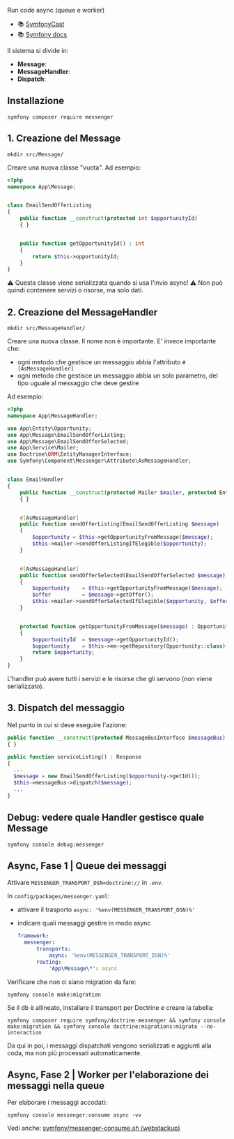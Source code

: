 Run code async (queue e worker)

- 📚 [SymfonyCast](https://symfonycasts.com/screencast/messenger/)
- 📚 [Symfony docs](https://symfony.com/doc/current/messenger.html)

Il sistema si divide in:

- **Message**:
- **MessageHandler**:
- **Dispatch**:


## Installazione

````shell
symfony composer require messenger
````


## 1. Creazione del Message

````shell
mkdir src/Message/
````

Creare una nuova classe "vuota". Ad esempio:

````php
<?php
namespace App\Message;


class EmailSendOfferListing
{
    public function __construct(protected int $opportunityId)
    { }


    public function getOpportunityId() : int
    {
        return $this->opportunityId;
    }
}
````

⚠ Questa classe viene serializzata quando si usa l'invio async!
⚠ Non può quindi contenere servizi o risorse, ma solo dati.


## 2. Creazione del MessageHandler

````shell
mkdir src/MessageHandler/
````

Creare una nuova classe. Il nome non è importante. E' invece importante che:

- ogni metodo che gestisce un messaggio abbia l'attributo `#[AsMessageHandler]`
- ogni metodo che gestisce un messaggio abbia un solo parametro, del tipo uguale al messaggio che deve gestire

Ad esempio:

````php
<?php
namespace App\MessageHandler;

use App\Entity\Opportunity;
use App\Message\EmailSendOfferListing;
use App\Message\EmailSendOfferSelected;
use App\Service\Mailer;
use Doctrine\ORM\EntityManagerInterface;
use Symfony\Component\Messenger\Attribute\AsMessageHandler;


class EmailHandler
{
    public function __construct(protected Mailer $mailer, protected EntityManagerInterface $em)
    { }


    #[AsMessageHandler]
    public function sendOfferListing(EmailSendOfferListing $message)
    {
        $opportunity = $this->getOpportunityFromMessage($message);
        $this->mailer->sendOfferListingIfElegible($opportunity);
    }


    #[AsMessageHandler]
    public function sendOfferSelected(EmailSendOfferSelected $message)
    {
        $opportunity    = $this->getOpportunityFromMessage($message);
        $offer          = $message->getOffer();
        $this->mailer->sendOfferSelectedIfElegible($opportunity, $offer);
    }


    protected function getOpportunityFromMessage($message) : Opportunity
    {
        $opportunityId  = $message->getOpportunityId();
        $opportunity    = $this->em->getRepository(Opportunity::class)->find($opportunityId);
        return $opportunity;
    }
}
````

L'handler può avere tutti i servizi e le risorse che gli servono (non viene serializzato).


## 3. Dispatch del messaggio

Nel punto in cui si deve eseguire l'azione:

````php
public function __construct(protected MessageBusInterface $messageBus)
{ }

public function serviceListing() : Response
{
  ...
  $message = new EmailSendOfferListing($opportunity->getId());
  $this->messageBus->dispatch($message);
  ...
}
````


## Debug: vedere quale Handler gestisce quale Message

````shell
symfony console debug:messenger
````


## Async, Fase 1 | Queue dei messaggi

Attivare `MESSENGER_TRANSPORT_DSN=doctrine://` in `.env`.

In `config/packages/messenger.yaml`:

- attivare il trasporto `async: '%env(MESSENGER_TRANSPORT_DSN)%'`
- indicare quali messaggi gestire in modo async

  ````yaml
  framework:
    messenger:
        transports:
            async: '%env(MESSENGER_TRANSPORT_DSN)%'
        routing:
            'App\Message\*': async
  ````

Verificare che non ci siano migration da fare:

````shell
symfony console make:migration
````

Se il db è allineato, installare il transport per Doctrine e creare la tabella:

````shell
symfony composer require symfony/doctrine-messenger && symfony console make:migration && symfony console doctrine:migrations:migrate --no-interaction
````

Da qui in poi, i messaggi dispatchati vengono serializzati e aggiunti alla coda, ma non più processati automaticamente.


## Async, Fase 2 | Worker per l'elaborazione dei messaggi nella queue 

Per elaborare i messaggi accodati:

````shell
symfony console messenger:consume async -vv
````

Vedi anche: [symfony/messenger-consume.sh (webstackup)](https://github.com/TurboLabIt/webstackup/blob/master/script/frameworks/symfony/messenger-consume.sh)
